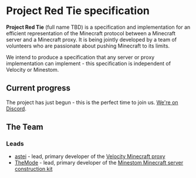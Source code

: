 # Project Red Tie specification

**Project Red Tie** (full name TBD) is a specification and implementation for an efficient representation of the Minecraft protocol between a Minecraft server and a Minecraft proxy. It is being jointly developed by a team of volunteers who are passionate about pushing Minecraft to its limits.

We intend to produce a specification that any server or proxy implementation can implement - this specification is independent of Velocity or Minestom.

## Current progress

The project has just begun - this is the perfect time to join us. [We're on Discord](https://discord.gg/kUugFSS3bj).

## The Team

### Leads

* [astei](https://github.com/astei) - lead, primary developer of the [Velocity Minecraft proxy](https://velocitypowered.com)
* [TheMode](https://github.com/TheMode) - lead, primary developer of the [Minestom Minecraft server construction kit](https://github.com/Minestom/Minestom)
